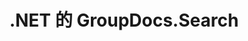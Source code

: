 ---
title: .NET 的 GroupDocs.Search
type: docs
weight: 10
url: /zh/net/
description: GroupDocs.Search for .NET API References 包含示例、代码片段和 API 文档。 它提供命名空间、类、接口和其他 API 详细信息。
is_root: true
---
